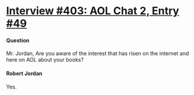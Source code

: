# [Interview #403: AOL Chat 2, Entry #49](https://www.theoryland.com/intvmain.php?i=403#49)

#### Question

Mr. Jordan, Are you aware of the interest that has risen on the internet and here on AOL about your books?

#### Robert Jordan

Yes.

